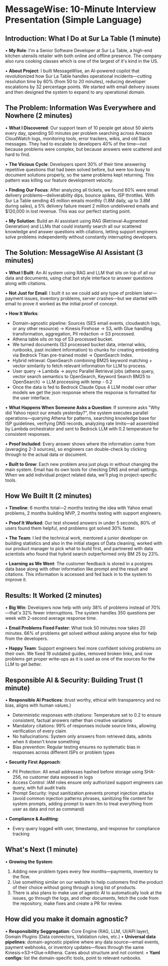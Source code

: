 # MessageWise: 10-Minute Interview Presentation (Simple Language)

## Introduction: What I Do at Sur La Table (1 minute)

• **My Role**: I'm a Senior Software Developer at Sur La Table, a high-end kitchen utensils retailer with both online and offline presence. The company also runs cooking classes which is one of the largest of it's kind in the US.

• **About Project**: I built MessageWise, an AI-powered copilot that revolutionized how Sur La Table handles operational incidents—cutting resolution time by 60% (from 50 to 20 minutes), reducing developer escalations by 32 percentage points. We started with email delivery issues and then designed the system to expand to any operational domain.

## The Problem: Information Was Everywhere and Nowhere (2 minutes)

• **What I Discovered**: Our support team of 10 people get about 50 alerts every day, spending 50 minutes per problem searching across Amazon CloudWatch logs, monitoring tools, error trackers, wikis, and old Slack messages. They had to escalate to developers 40% of the time—not because problems were complex, but because answers were scattered and hard to find.

• **The Vicious Cycle**: Developers spent 30% of their time answering repetitive questions that had been solved before, but were too busy to document solutions properly, so the same problems kept returning. This pattern was killing our feature development velocity.

• **Finding Our Focus**: After analyzing all tickets, we found 60% were email delivery problems—deliverability dips, bounce spikes, ISP throttles. With Sur La Table sending 45 million emails monthly (1.8M daily, up to 3.8M during sales), a 5% delivery failure meant 2 million undelivered emails and $120,000 in lost revenue. This was our perfect starting point.

• **My Solution**: Build an AI assistant using RAG (Retrieval-Augmented Generation) and LLMs that could instantly search all our scattered knowledge and answer questions with citations, letting support engineers solve problems independently without constantly interrupting developers.

## The Solution: MessageWise AI Assistant (3 minutes)

• **What I Built**: An AI system using RAG and LLM that sits on top of all our data and documents, using chat bot style interface to answer questions along with citations.

• **Not Just for Email**: I built it so we could add any type of problem later—payment issues, inventory problems, server crashes—but we started with email to prove it worked as the initial proof of concept. 

• **How It Works**: 
  - Domain-agnostic pipeline: Sources (SES email events, cloudwatch logs, or any other resource) → Kinesis Firehose → S3, with Glue handling transformation, aggregation, PII redaction → S3 processed.
  - Athena table sits on top of S3 processed bucket.
  - We turned documents (S3 processed bucket data, internal wikis, runbooks, past incident information) to chunks for creating embedding via Bedrock Titan pre-trained model → OpenSearch Index.
  - Hybrid retrieval: OpenSearch combining BM25 keyword matching + vector similarity to fetch relevant information for LLM to process.
  - User query → Lambda → async Parallel Retrieval jobs (athena query, vector search semantics to OpenSearch, Keyword Search BM25 to OpenSearch) → LLM processing with temp - 0.2
  - Once the data is fed to Bedrock Claude Opus 4 LLM model over other models we get the json response where the response is formatted for the user interface.

• **What Happens When Someone Asks a Question**: If someone asks "Why did Yahoo reject our emails yesterday?", the system executes parallel operations—querying Athena for patterns, searching knowledge base for ISP guidelines, verifying DNS records, analyzing rate limits—all assembled by Lambda orchestrator and sent to Bedrock LLM with 0.2 temperature for consistent responses.

• **Proof Included**: Every answer shows where the information came from (averaging 2-3 sources), so engineers can double-check by clicking through to the actual data or document.

• **Built to Grow**: Each new problem area just plugs in without changing the main system. Email has its own tools for checking DNS and email settings. When we add individual project related data, we'll plug in project-specific tools.

## How We Built It (2 minutes)

• **Timeline**: 6 months total—2 months testing the idea with Yahoo email problems, 2 months building MVP, 2 months testing with support engineers.

• **Proof It Worked**: Our test showed answers in under 5 seconds, 80% of users found them helpful, and problems got solved 30% faster.

• **The Team**: I led the technical work, mentored a junior developer on building statistics and also in the initial stages of Data cleaning, worked with our product manager to pick what to build first, and partnered with data scientists who found that hybrid search outperformed only BM 25 by 23%.

• **Learning as We Went**: The customer feedback is stored in a postgres data base along with other information like prompt and the result and citations. This information is accessed and fed back in to the system to improve it. 

## Results: It Worked (2 minutes)

• **Big Win**: Developers now help with only 38% of problems instead of 70%—that's 32% fewer interruptions. The system handles 350 questions per week with 2-second average response time.

• **Email Problems Fixed Faster**: What took 50 minutes now takes 20 minutes. 66% of problems get solved without asking anyone else for help from the developers.

• **Happy Team**: Support engineers feel more confident solving problems on their own. We fixed 19 outdated guides, removed broken links, and now problems get proper write-ups as it is used as one of the sources for the LLM to get better.

## Responsible AI & Security: Building Trust (1 minute)

• **Responsible AI Practices**: (trust worthy, ethical with transparency and no bias, aligns with human values.)
  - Deterministic responses with citations: Temperature set to 0.2 to ensure consistent, factual answers rather than creative variations
  - Mandatory citations: 99% of responses include source links, allowing verification of every claim
  - No hallucinations: System only answers from retrieved data, admits when it doesn't know something
  - Bias prevention: Regular testing ensures no systematic bias in responses across different ISPs or problem types

• **Security First Approach**:
  - PII Protection: All email addresses hashed before storage using SHA-256, no customer data exposed in logs
  - Access Control: IAM roles ensure only authorized support engineers can query, with full audit trails
  - Prompt Security: Input sanitization prevents prompt injection attacks (avoid common injection patterns phrases, sanitizing file content for system prompts, adding prompt to warn llm to treat everything from user as data and not as command)

• **Compliance & Auditing**:
  - Every query logged with user, timestamp, and response for compliance tracking

## What's Next (1 minute)

• **Growing the System**: 
1. Adding new problem types every few months—payments, inventory to the flow.
2. Use something similar on our website to help customers find the product of their choice without going through a long list of products. 
3. There is also plans to make use of agentic AI to automatically look at the issues, go through the logs, and other documents, fetch the code from the repository, make fixes and create a PR for review.

## How did you make it domain agnostic?

• **Responsibility Seggregation**: Core Engine (RAG, LLM, UI/API layer), Domain Plugins (Data connectors, Validation rules, etc.)
• **Universal data pipelines**:  domain-agnostic pipeline where any data source—email events, payment webhooks, or inventory updates—flows through the same Kinesis→S3→Glue→Athena. Cares about structure and not content.
• **Yaml configs**:  list the domain-specific tools, point to relevant runbooks.
